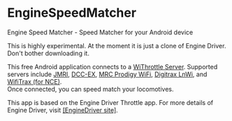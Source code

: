 # EngineSpeedMatcher
Engine Speed Matcher - Speed Matcher for your Android device
<p> This is highly experimental.  At the moment it is just a clone of Engine Driver.  Don't bother downloading it.</p>
<p>This free Android application connects to a <a
        href="https://jmri.org/help/en/package/jmri/jmrit/withrottle/UserInterface.shtml"
        target="_blank">WiThrottle Server</a>. Supported servers include <a href="https://jmri.org"
                                                                            target="_blank">JMRI</a>,
    <a href="https://dcc-ex.com" target="_blank">DCC-EX</a>, <a
            href="https://www.modelrectifier.com/category-s/332.htm" target="_blank">MRC&nbsp;Prodigy&nbsp;WiFi</a>,
    <a href="https://www.digitrax.com/products/wireless/lnwi/"
       target="_blank">Digitrax&nbsp;LnWi</a>, and <a
            href="http://wifitrax.com/products/product-WFD-30-detail.html" target="_blank">WifiTrax&nbsp;(for
        NCE)</a>.<br />
    Once connected, you can speed match your locomotives.</p>

<p>This app is based on the Engine Driver Throttle app. For more details of Engine Driver, visit <a href="https://enginedriver.mstevetodd.com" target="_blank">[EngineDriver&nbsp;site]</a>.</p>